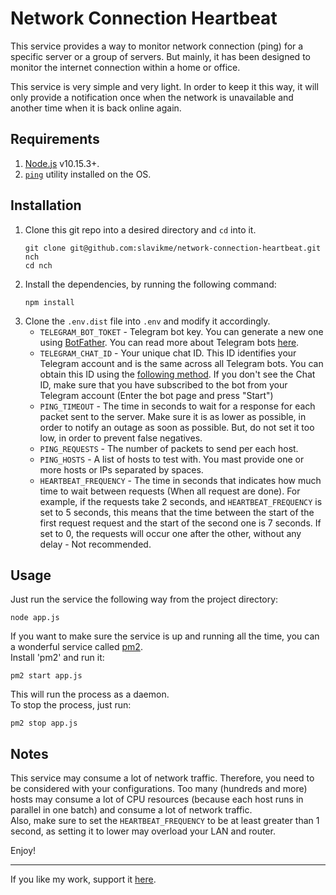 # Network Connection Heartbeat

This service provides a way to monitor network connection (ping) for a specific server or a group of servers.
But mainly, it has been designed to monitor the internet connection within a home or office.

This service is very simple and very light. In order to keep it this way, it will only provide a notification once when the network is unavailable and another time when it is back online again.

## Requirements
1. [Node.js](https://nodejs.org/en/) v10.15.3+.
3. [`ping`](https://en.wikipedia.org/wiki/Ping_%28networking_utility%29) utility installed on the OS.

## Installation
1. Clone this git repo into a desired directory and `cd` into it.
   ```$xslt
   git clone git@github.com:slavikme/network-connection-heartbeat.git nch
   cd nch
   ```
2. Install the dependencies, by running the following command:
   ```$xslt
   npm install
   ```
3. Clone the `.env.dist` file into `.env` and modify it accordingly.  
   * `TELEGRAM_BOT_TOKET` - Telegram bot key. You can generate a new one using 
     [BotFather](https://telegram.me/BotFather). You can read more about Telegram 
     bots [here](https://core.telegram.org/bots).
   * `TELEGRAM_CHAT_ID` - Your unique chat ID. This ID identifies your Telegram 
     account and is the same across all Telegram bots. You can obtain this ID using 
     the [following method](https://stackoverflow.com/questions/32423837/telegram-bot-how-to-get-a-group-chat-id).
     If you don't see the Chat ID, make sure that you have subscribed to the bot from your Telegram account (Enter the bot page and press "Start")
   * `PING_TIMEOUT` - The time in seconds to wait for a response for each packet 
     sent to the server. Make sure it is as lower as possible, in order to notify 
     an outage as soon as possible. But, do not set it too low, in order to prevent 
     false negatives.
   * `PING_REQUESTS` - The number of packets to send per each host.
   * `PING_HOSTS` - A list of hosts to test with. You mast provide one or more hosts 
     or IPs separated by spaces.
   * `HEARTBEAT_FREQUENCY` - The time in seconds that indicates how much time to wait 
     between requests (When all request are done). For example, if the requests take 
     2 seconds, and `HEARTBEAT_FREQUENCY` is set to 5 seconds, this means that the 
     time between the start of the first request request and the start of the second 
     one is 7 seconds. If set to 0, the requests will occur one after the other, 
     without any delay - Not recommended.

## Usage
Just run the service the following way from the project directory:
```$xslt
node app.js
```

If you want to make sure the service is up and running all the time, you can a wonderful service called [pm2](https://github.com/Unitech/pm2).  
Install 'pm2' and run it:
```$xslt
pm2 start app.js
```
This will run the process as a daemon.  
To stop the process, just run:
```$xslt
pm2 stop app.js
```

## Notes
This service may consume a lot of network traffic. Therefore, you need to be considered 
with your configurations. Too many (hundreds and more) hosts may consume a lot of CPU 
resources (because each host runs in parallel in one batch) and consume a lot of 
network traffic.  
Also, make sure to set the `HEARTBEAT_FREQUENCY` to be at least greater than 1 second, 
as setting it to lower may overload your LAN and router.  
 

Enjoy!

---

If you like my work, support it [here](https://slavik.meltser.info/).

